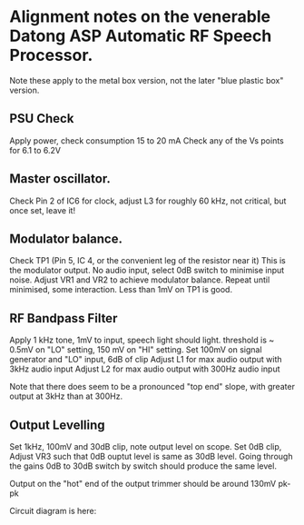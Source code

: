 # Alignment notes on the venerable Datong ASP Automatic RF Speech Processor.

Note these apply to the metal box version, not the later "blue plastic box" version.

 

## PSU Check
Apply power, check consumption 15 to 20 mA  Check any of the Vs points for 6.1 to 6.2V
 
## Master oscillator. 
Check Pin 2 of  IC6 for clock, adjust L3 for roughly 60 kHz, not critical, but once set, leave it!
 
## Modulator balance.
Check TP1 (Pin 5, IC 4, or the convenient leg of the resistor near it) This is the modulator output.
No audio input, select 0dB switch to minimise input noise.  Adjust VR1 and VR2 to achieve modulator balance. Repeat until  minimised, some interaction. Less than 1mV on TP1 is good.  

## RF Bandpass Filter
Apply 1 kHz tone, 1mV to input, speech light should light. threshold is ~ 0.5mV on "LO" setting, 150 mV on "HI" setting.
Set 100mV on signal generator and "LO" input, 6dB of clip
Adjust  L1 for max audio output with 3kHz audio input
Adjust L2 for max audio output with 300Hz audio input
 
Note that there does seem to be a pronounced "top end" slope, with greater output at 3kHz than at 300Hz.
 
## Output Levelling
Set 1kHz, 100mV and 30dB clip, note output level on scope.
Set 0dB clip, Adjust VR3 such that 0dB ouptut level is same as 30dB level. Going through the gains 0dB to 30dB switch by switch should produce the same level.
 
Output on the "hot" end of the output trimmer should be around 130mV pk-pk
 
Circuit diagram is here:  
